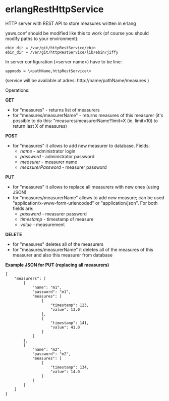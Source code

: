 erlangRestHttpService
=====================

HTTP server with REST API to store measures written in erlang

yaws.conf should be modified like this to work (of course you should modify paths to your environment):
```
ebin_dir = /var/git/httpRestService/ebin
ebin_dir = /var/git/httpRestService/lib/ebin/jiffy
```
In server configuration (\<server name\>) have to be line:
```
appmods = \<pathName,httpRestService\>
```
(service will be available at adres: http://name/pathName/measures )

Operations:

**GET** 
  - for "measures" - returns list of measurers
  - for "measures/measurerName" - returns measures of this measurer (it's possible to do this: "measures/measurerName?limit=X (ie. limit=10) to return last X of measures)

**POST**
  - for "measures" it allows to add new measurer to database. Fields: 
    * *name* - administrator login
    * *password* - administrator password
    * *measurer* - measurer name
    * *measurerPassword* - measurer password

**PUT**
  - for "measures" it allows to replace all measurers with new ones (using JSON)
  - for "measures/measurerName" allows to add new measure; can be used "application/x-www-form-urlencoded" or "application/json". For both fields are:
    * *password* - measurer password
    * *timestamp* - timestamp of measure
    * *value* - measurement 

**DELETE**
  - for "measures" deletes all of the measurers
  - for "measures/measurerName" it deletes all of the measures of this measurer and also this measurer from database

**Example JSON for PUT (replacing all measurers)**

```
{
    "measurers": [
        {
            "name": "m1",
            "password": "m1",
            "measures": [
                {
                    "timestamp": 123,
                    "value": 13.0
                },
                {
                    "timestamp": 141,
                    "value": 41.0
                }
            ]
        },
        {
            "name": "m2",
            "password": "m2",
            "measures": [
                {
                    "timestamp": 134,
                    "value": 14.0
                }
            ]
        }
    ]
}
```



